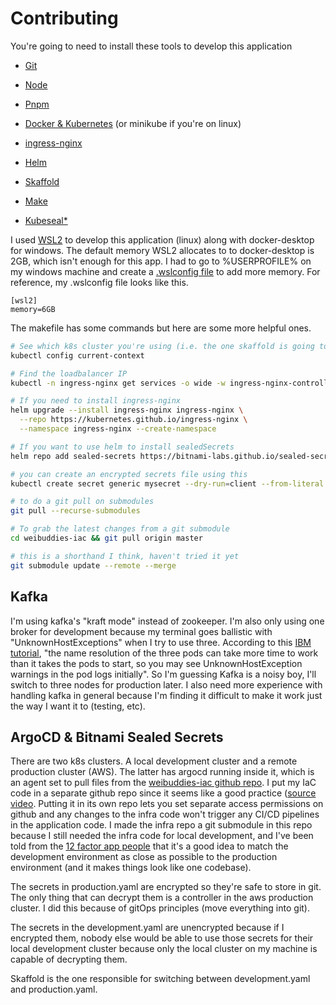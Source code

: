 # Contributing

You're going to need to install these tools to develop this application

- [Git](https://git-scm.com/)

- [Node](https://nodejs.org/en/)

- [Pnpm](https://pnpm.io/)

- [Docker & Kubernetes](https://www.docker.com/products/docker-desktop) (or minikube if you're on linux)

- [ingress-nginx](https://kubernetes.github.io/ingress-nginx/deploy/)

- [Helm](https://helm.sh/docs/intro/install/#helm)

- [Skaffold](https://skaffold.dev/docs/install/)

- [Make](https://stackoverflow.com/questions/32127524/how-to-install-and-use-make-in-windows)

- [Kubeseal*](https://github.com/bitnami-labs/sealed-secrets)

I used [WSL2](https://docs.microsoft.com/en-us/windows/wsl/compare-versions) to develop this application (linux) along with docker-desktop for windows. The default memory WSL2 allocates to to docker-desktop is 2GB, which isn't enough for this app. I had to go to %USERPROFILE% on my windows machine and create a [.wslconfig file](https://docs.microsoft.com/en-us/windows/wsl/wsl-config#configure-global-options-with-wslconfig) to add more memory. For reference, my .wslconfig file looks like this.

```config
[wsl2]
memory=6GB
```

The makefile has some commands but here are some more helpful ones.

```bash
# See which k8s cluster you're using (i.e. the one skaffold is going to use)
kubectl config current-context

# Find the loadbalancer IP
kubectl -n ingress-nginx get services -o wide -w ingress-nginx-controller

# If you need to install ingress-nginx
helm upgrade --install ingress-nginx ingress-nginx \
  --repo https://kubernetes.github.io/ingress-nginx \
  --namespace ingress-nginx --create-namespace

# If you want to use helm to install sealedSecrets
helm repo add sealed-secrets https://bitnami-labs.github.io/sealed-secrets

# you can create an encrypted secrets file using this
kubectl create secret generic mysecret --dry-run=client --from-literal foo=bar --output json | kubeseal | tee mysecret.yaml

# to do a git pull on submodules 
git pull --recurse-submodules

# To grab the latest changes from a git submodule
cd weibuddies-iac && git pull origin master

# this is a shorthand I think, haven't tried it yet
git submodule update --remote --merge
```

## Kafka

I'm using kafka's "kraft mode" instead of zookeeper. I'm also only using one broker for development because my terminal goes ballistic with "UnknownHostExceptions" when I try to use three. According to this [IBM tutorial](https://developer.ibm.com/tutorials/kafka-in-kubernetes/), "the name resolution of the three pods can take more time to work than it takes the pods to start, so you may see UnknownHostException warnings in the pod logs initially". So I'm guessing Kafka is a noisy boy, I'll switch to three nodes for production later. I also need more experience with handling kafka in general because I'm finding it difficult to make it work just the way I want it to (testing, etc).

## ArgoCD & Bitnami Sealed Secrets

There are two k8s clusters. A local development cluster and a remote production cluster (AWS). The latter has argocd running inside it, which is an agent set to pull files from the [weibuddies-iac github repo](https://github.com/Chris56974/weibuddies-iac/tree/main). I put my IaC code in a separate github repo since it seems like a good practice ([source video](https://youtu.be/MeU5_k9ssrs?t=391). Putting it in its own repo lets you set separate access permissions on github and any changes to the infra code won't trigger any CI/CD pipelines in the application code. I made the infra repo a git submodule in this repo because I still needed the infra code for local development, and I've been told from the [12 factor app people](https://12factor.net/dev-prod-parity) that it's a good idea to match the development environment as close as possible to the production environment (and it makes things look like one codebase).

The secrets in production.yaml are encrypted so they're safe to store in git. The only thing that can decrypt them is a controller in the aws production cluster. I did this because of gitOps principles (move everything into git). 

The secrets in the development.yaml are unencrypted because if I encrypted them, nobody else would be able to use those secrets for their local development cluster because only the local cluster on my machine is capable of decrypting them.

Skaffold is the one responsible for switching between development.yaml and production.yaml.
